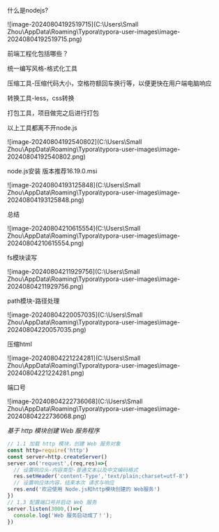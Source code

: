 什么是nodejs?

![image-20240804192519715](C:\Users\Small Zhou\AppData\Roaming\Typora\typora-user-images\image-20240804192519715.png)

前端工程化包括哪些？

统一编写风格-格式化工具

压缩工具-压缩代码大小，空格符额回车换行等，以便更快在用户端电脑响应

转换工具-less，css转换

打包工具，项目做完之后进行打包

以上工具都离不开node.js

![image-20240804192540802](C:\Users\Small Zhou\AppData\Roaming\Typora\typora-user-images\image-20240804192540802.png)

node.js安装 版本推荐16.19.0.msi

![image-20240804193125848](C:\Users\Small Zhou\AppData\Roaming\Typora\typora-user-images\image-20240804193125848.png)

总结

![image-20240804210615554](C:\Users\Small Zhou\AppData\Roaming\Typora\typora-user-images\image-20240804210615554.png)

fs模块读写

![image-20240804211929756](C:\Users\Small Zhou\AppData\Roaming\Typora\typora-user-images\image-20240804211929756.png)

path模块-路径处理

![image-20240804220057035](C:\Users\Small Zhou\AppData\Roaming\Typora\typora-user-images\image-20240804220057035.png)

压缩html

![image-20240804221224281](C:\Users\Small Zhou\AppData\Roaming\Typora\typora-user-images\image-20240804221224281.png)

端口号

![image-20240804222736068](C:\Users\Small Zhou\AppData\Roaming\Typora\typora-user-images\image-20240804222736068.png)

*基于 http 模块创建 Web 服务程序*

```js
// 1.1 加载 http 模块，创建 Web 服务对象
const http=require('http')
const server=http.createServer()
server.on('request',(req,res)=>{
  // 设置响应头-内容类型-普通文本以及中文编码格式
  res.setHeader('content-Type','text/plain;charset=utf-8')
  // 设置响应体内容，结束本次 请求与响应
  res.end('欢迎使用 Node.js和http模块创建的 Web服务')
})
// 1.3 配置端口号并启动 Web 服务
server.listen(3000,()=>{
  console.log('Web 服务启动成了！');
})
```

